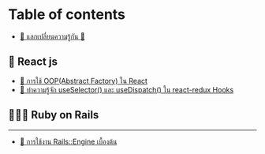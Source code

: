 # Table of contents

* [🙂 แลกเปลี่ยนความรู้กัน 🙂](README.md)

## 👦 React js

* [🦁 การใช้ OOP\(Abstract Factory\) ใน React](react-js/oop-abstract-factory-react.md)
* [🦊 ทำความรู้จัก useSelector\(\) และ useDispatch\(\) ใน react-redux Hooks](react-js/useselector-usedispatch-react-redux-hooks.md)

## 👨🏻‍🦰 Ruby on Rails

---

* [🐤 การใช้งาน Rails::Engine เบื้องต้น](rails-engine.md)


